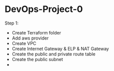 # DevOps-Project-0
Step 1:
- Create Terraform folder
- Add aws provider
- Create VPC
- Create Internet Gateway & ELP & NAT Gateway
- Create the public and private route table
- Create the public subnet
- 